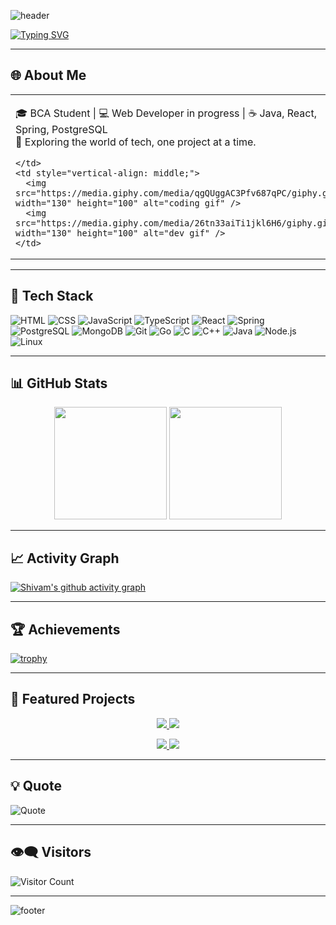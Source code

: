 ![header](https://capsule-render.vercel.app/api?type=waving&color=gradient&height=180&section=header&text=Shivam%20Kumar&fontSize=40&animation=fadeIn&fontAlignY=35)

[![Typing SVG](https://readme-typing-svg.herokuapp.com?font=Fira+Code&pause=1000&center=true&vCenter=true&width=435&lines=Hey%2C+I'm+Shivam!;BCA+Student+%7C+Full+Stack+Explorer;Learning+DSA+%26+React;Future+Software+Engineer)](https://git.io/typing-svg)

---

## 🌐 About Me

<table>
  <tr>
    <td style="vertical-align: middle;">

🎓 BCA Student | 💻 Web Developer in progress | ☕ Java, React, Spring, PostgreSQL  
🚀 Exploring the world of tech, one project at a time.  

    </td>
    <td style="vertical-align: middle;">
      <img src="https://media.giphy.com/media/qgQUggAC3Pfv687qPC/giphy.gif" width="130" height="100" alt="coding gif" />
      <img src="https://media.giphy.com/media/26tn33aiTi1jkl6H6/giphy.gif" width="130" height="100" alt="dev gif" />
    </td>
  </tr>
</table>

---

## 🔧 Tech Stack

![HTML](https://img.shields.io/badge/HTML5-E34F26?style=for-the-badge&logo=html5&logoColor=white)
![CSS](https://img.shields.io/badge/CSS3-1572B6?style=for-the-badge&logo=css3&logoColor=white)
![JavaScript](https://img.shields.io/badge/JavaScript-323330?style=for-the-badge&logo=javascript&logoColor=F7DF1E)
![TypeScript](https://img.shields.io/badge/TypeScript-007ACC?style=for-the-badge&logo=typescript&logoColor=white)
![React](https://img.shields.io/badge/React-20232A?style=for-the-badge&logo=react&logoColor=61DAFB)
![Spring](https://img.shields.io/badge/Spring-6DB33F?style=for-the-badge&logo=spring&logoColor=white)
![PostgreSQL](https://img.shields.io/badge/PostgreSQL-316192?style=for-the-badge&logo=postgresql&logoColor=white)
![MongoDB](https://img.shields.io/badge/MongoDB-47A248?style=for-the-badge&logo=mongodb&logoColor=white)
![Git](https://img.shields.io/badge/Git-F05032?style=for-the-badge&logo=git&logoColor=white)
![Go](https://img.shields.io/badge/Go-00ADD8?style=for-the-badge&logo=go&logoColor=white)
![C](https://img.shields.io/badge/C-00599C?style=for-the-badge&logo=c&logoColor=white)
![C++](https://img.shields.io/badge/C++-00599C?style=for-the-badge&logo=c%2B%2B&logoColor=white)
![Java](https://img.shields.io/badge/Java-007396?style=for-the-badge&logo=java&logoColor=white)
![Node.js](https://img.shields.io/badge/Node.js-339933?style=for-the-badge&logo=nodedotjs&logoColor=white)
![Linux](https://img.shields.io/badge/Linux-FCC624?style=for-the-badge&logo=linux&logoColor=black)


---

## 📊 GitHub Stats
<p align="center">
  <img src="https://github-readme-stats.vercel.app/api?username=shivam56291&show_icons=true&theme=radical" height="180"/>
  <img src="https://github-readme-streak-stats.herokuapp.com/?user=shivam56291&theme=radical" height="180"/>
</p>

---

## 📈 Activity Graph
[![Shivam's github activity graph](https://github-readme-activity-graph.vercel.app/graph?username=shivam56291&bg_color=0D1117&color=ffffff&line=F85D7F&point=FFFFFF&area=true&hide_border=true)](https://github.com/shivam56291/github-readme-activity-graph)

---

## 🏆 Achievements
[![trophy](https://github-profile-trophy.vercel.app/?username=shivam56291&theme=radical&margin-w=15&margin-h=15)](https://github.com/shivam56291/github-profile-trophy)

---

## 📌 Featured Projects

<p align="center">
  <a href="https://github.com/Shivam56291/bankist-project">
    <img src="https://github-readme-stats.vercel.app/api/pin/?username=Shivam56291&repo=bankist-project&theme=radical" />
  </a>
  <a href="https://github.com/Shivam56291/basic-workout-timer-react">
    <img src="https://github-readme-stats.vercel.app/api/pin/?username=Shivam56291&repo=basic-workout-timer-react&theme=radical" />
  </a>
</p>

<p align="center">
  <a href="https://github.com/Shivam56291/Amour-Weather">
    <img src="https://github-readme-stats.vercel.app/api/pin/?username=Shivam56291&repo=Amour-Weather&theme=radical" />
  </a>
  <a href="https://github.com/Shivam56291/pizza-menu">
    <img src="https://github-readme-stats.vercel.app/api/pin/?username=Shivam56291&repo=pizza-menu&theme=radical" />
  </a>
</p>


---


## 💡 Quote
![Quote](https://quotes-github-readme.vercel.app/api?type=horizontal&theme=radical&quote=Keep+learning.+Keep+building.+Stay+unstoppable.)

---

## 👁️‍🗨️ Visitors
![Visitor Count](https://komarev.com/ghpvc/?username=shivam56291&style=for-the-badge&color=blue)

---

![footer](https://capsule-render.vercel.app/api?type=waving&color=gradient&height=120&section=footer)
